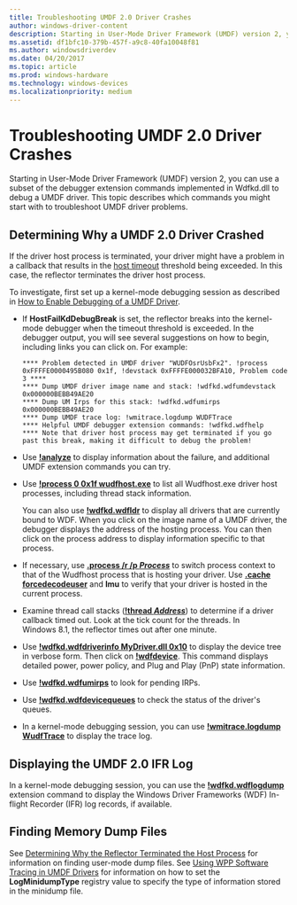 ```yaml
---
title: Troubleshooting UMDF 2.0 Driver Crashes
author: windows-driver-content
description: Starting in User-Mode Driver Framework (UMDF) version 2, you can use a subset of the debugger extension commands implemented in Wdfkd.dll to debug a UMDF driver.
ms.assetid: df1bfc10-379b-457f-a9c8-40fa10048f81
ms.author: windowsdriverdev
ms.date: 04/20/2017
ms.topic: article
ms.prod: windows-hardware
ms.technology: windows-devices
ms.localizationpriority: medium
---
```


# Troubleshooting UMDF 2.0 Driver Crashes


Starting in User-Mode Driver Framework (UMDF) version 2, you can use a subset of the debugger extension commands implemented in Wdfkd.dll to debug a UMDF driver. This topic describes which commands you might start with to troubleshoot UMDF driver problems.

##  Determining Why a UMDF 2.0 Driver Crashed


If the driver host process is terminated, your driver might have a problem in a callback that results in the [host timeout](how-umdf-enforces-time-outs.md) threshold being exceeded. In this case, the reflector terminates the driver host process.

To investigate, first set up a kernel-mode debugging session as described in [How to Enable Debugging of a UMDF Driver](enabling-a-debugger.md).

-   If **HostFailKdDebugBreak** is set, the reflector breaks into the kernel-mode debugger when the timeout threshold is exceeded. In the debugger output, you will see several suggestions on how to begin, including links you can click on. For example:

    ```
    **** Problem detected in UMDF driver "WUDFOsrUsbFx2". !process 0xFFFFE0000495B080 0x1f, !devstack 0xFFFFE000032BFA10, Problem code 3 ****
    **** Dump UMDF driver image name and stack: !wdfkd.wdfumdevstack 0x000000BEBB49AE20
    **** Dump UM Irps for this stack: !wdfkd.wdfumirps 0x000000BEBB49AE20
    **** Dump UMDF trace log: !wmitrace.logdump WUDFTrace
    **** Helpful UMDF debugger extension commands: !wdfkd.wdfhelp
    **** Note that driver host process may get terminated if you go past this break, making it difficult to debug the problem!
    
    ```

-   Use [**!analyze**](https://msdn.microsoft.com/library/windows/hardware/ff562112) to display information about the failure, and additional UMDF extension commands you can try.
-   Use [**!process 0 0x1f wudfhost.exe**](https://msdn.microsoft.com/library/windows/hardware/ff564717) to list all Wudfhost.exe driver host processes, including thread stack information.

    You can also use [**!wdfkd.wdfldr**](https://msdn.microsoft.com/library/windows/hardware/ff565803) to display all drivers that are currently bound to WDF. When you click on the image name of a UMDF driver, the debugger displays the address of the hosting process. You can then click on the process address to display information specific to that process.

-   If necessary, use [**.process /r /p *Process***](https://msdn.microsoft.com/library/windows/hardware/ff564723) to switch process context to that of the Wudfhost process that is hosting your driver. Use [**.cache forcedecodeuser**](https://msdn.microsoft.com/library/windows/hardware/ff562180) and **lmu** to verify that your driver is hosted in the current process.
-   Examine thread call stacks ([**!thread *Address***](https://msdn.microsoft.com/library/windows/hardware/ff565440)) to determine if a driver callback timed out. Look at the tick count for the threads. In Windows 8.1, the reflector times out after one minute.
-   Use [**!wdfkd.wdfdriverinfo MyDriver.dll 0x10**](https://msdn.microsoft.com/library/windows/hardware/ff565724) to display the device tree in verbose form. Then click on [**!wdfdevice**](https://msdn.microsoft.com/library/windows/hardware/ff565703). This command displays detailed power, power policy, and Plug and Play (PnP) state information.
-   Use [**!wdfkd.wdfumirps**](https://msdn.microsoft.com/library/windows/hardware/dn265384) to look for pending IRPs.
-   Use [**!wdfkd.wdfdevicequeues**](https://msdn.microsoft.com/library/windows/hardware/ff565715) to check the status of the driver's queues.
-   In a kernel-mode debugging session, you can use [**!wmitrace.logdump WudfTrace**](https://msdn.microsoft.com/library/windows/hardware/ff566159) to display the trace log.

## Displaying the UMDF 2.0 IFR Log


In a kernel-mode debugging session, you can use the [**!wdfkd.wdflogdump**](https://msdn.microsoft.com/library/windows/hardware/ff565805) extension command to display the Windows Driver Frameworks (WDF) In-flight Recorder (IFR) log records, if available.

## Finding Memory Dump Files


See [Determining Why the Reflector Terminated the Host Process](determining-why-the-reflector-terminated-the-host-process.md) for information on finding user-mode dump files. See [Using WPP Software Tracing in UMDF Drivers](using-wpp-software-tracing-in-umdf-drivers.md) for information on how to set the **LogMinidumpType** registry value to specify the type of information stored in the minidump file.

 

 





